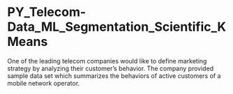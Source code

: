 # PY_Telecom-Data_ML_Segmentation_Scientific_KMeans
One of the leading telecom companies would like to define marketing strategy by analyzing their customer’s behavior. The company provided sample data set which summarizes the behaviors of active customers of a mobile network operator.  
